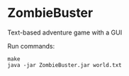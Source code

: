# ZombieBuster
Text-based adventure game with a GUI

Run commands:
```
make
java -jar ZombieBuster.jar world.txt
```

